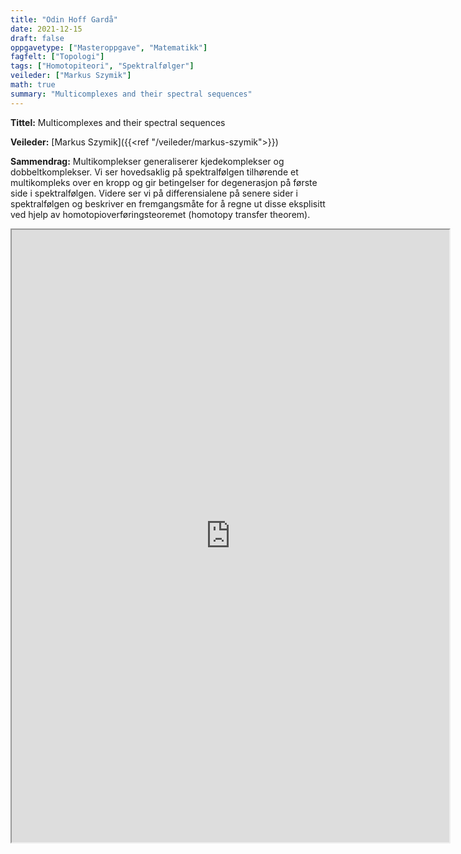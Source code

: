 ```yaml
---
title: "Odin Hoff Gardå"
date: 2021-12-15
draft: false
oppgavetype: ["Masteroppgave", "Matematikk"]
fagfelt: ["Topologi"]
tags: ["Homotopiteori", "Spektralfølger"]
veileder: ["Markus Szymik"]
math: true
summary: "Multicomplexes and their spectral sequences"
---
```


**Tittel:**  Multicomplexes and their spectral sequences

**Veileder:** [Markus Szymik]({{<ref "/veileder/markus-szymik">}})

**Sammendrag:** Multikomplekser generaliserer kjedekomplekser og dobbeltkomplekser. Vi ser hovedsaklig på spektralfølgen tilhørende et multikompleks over en kropp og gir betingelser for degenerasjon på første side i spektralfølgen. Videre ser vi på differensialene på senere sider i spektralfølgen og beskriver en fremgangsmåte for å regne ut disse eksplisitt ved hjelp av homotopioverføringsteoremet (homotopy transfer theorem).


<iframe src="https://drive.google.com/file/d/1bWk-uVUHUc0Y-HIixeoL7ual1P7qnfXF/preview" width="700" height="980" allow="autoplay"></iframe>

